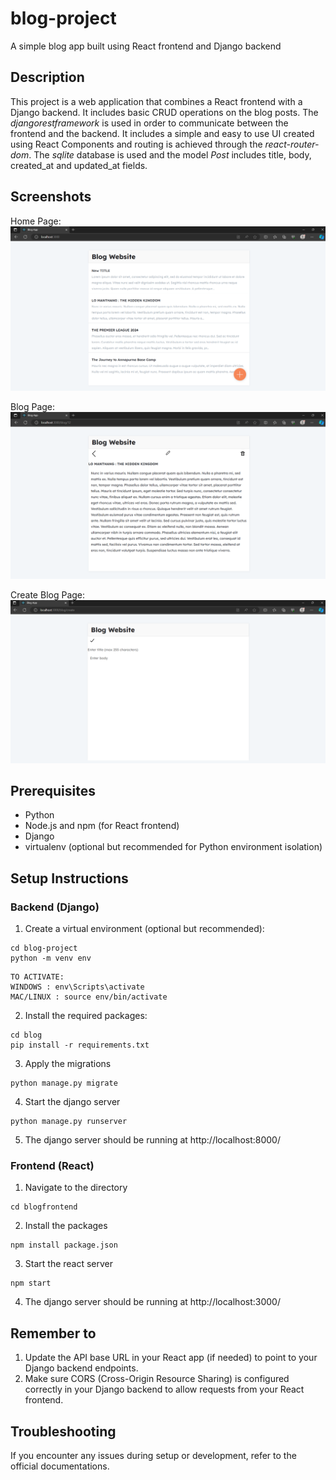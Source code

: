 # blog-project

A simple blog app built using React frontend and Django backend

## Description 
This project is a web application that combines a React frontend with a Django backend. It includes basic CRUD operations on the blog posts. The *djangorestframework* is used in order to communicate between the frontend and the backend. It includes a simple and easy to use UI created using React Components and routing is achieved through the *react-router-dom*. The *sqlite* database is used and the model *Post* includes title, body, created_at and updated_at fields.  

## Screenshots

Home Page:
![Home](screenshots/Home.png)

Blog Page:
![Home](screenshots/Blog.png)

Create Blog Page:
![Home](screenshots/CreateBlog.png)

## Prerequisites  
- Python 
 - Node.js and npm (for React frontend) 
 - Django 
 - virtualenv (optional but recommended for Python environment isolation) 

## Setup Instructions

### Backend (Django)  
1. Create a virtual environment (optional but recommended): 
```
cd blog-project
python -m venv env
```
```
TO ACTIVATE:
WINDOWS : env\Scripts\activate
MAC/LINUX : source env/bin/activate
```
2. Install the required packages:
```
cd blog
pip install -r requirements.txt
```
3. Apply the migrations
```
python manage.py migrate
```
4. Start the django server
```
python manage.py runserver
```   
5. The django server should be running at http://localhost:8000/

### Frontend (React)
1. Navigate to the directory
```
cd blogfrontend
```  
2. Install the packages
```
npm install package.json
```  
3. Start the react server
```
npm start
```  
4. The django server should be running at http://localhost:3000/


## Remember to
1. Update the API base URL in your React app (if needed) to point to your Django backend endpoints.
2. Make sure CORS (Cross-Origin Resource Sharing) is configured correctly in your Django backend to allow requests from your React frontend.

## Troubleshooting

If you encounter any issues during setup or development, refer to the official documentations. 

